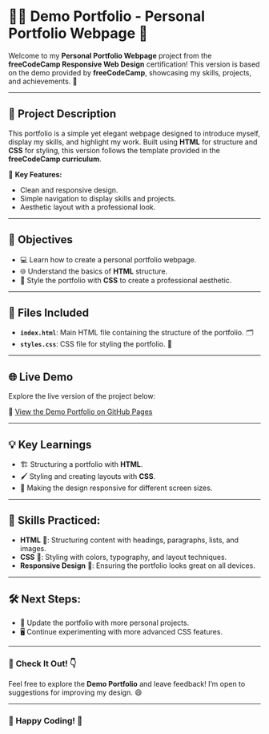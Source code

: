 # 👨‍💻 **Demo Portfolio - Personal Portfolio Webpage** 🎨

Welcome to my **Personal Portfolio Webpage** project from the **freeCodeCamp Responsive Web Design** certification! This version is based on the demo provided by **freeCodeCamp**, showcasing my skills, projects, and achievements. 🚀

---

## 📜 **Project Description**

This portfolio is a simple yet elegant webpage designed to introduce myself, display my skills, and highlight my work. Built using **HTML** for structure and **CSS** for styling, this version follows the template provided in the **freeCodeCamp curriculum**.

🔑 **Key Features:**
- Clean and responsive design.
- Simple navigation to display skills and projects.
- Aesthetic layout with a professional look.

---

## 🎯 **Objectives**

- 💻 Learn how to create a personal portfolio webpage.
- 🌐 Understand the basics of **HTML** structure.
- 🎨 Style the portfolio with **CSS** to create a professional aesthetic.

---

## 📂 **Files Included**

- **`index.html`**: Main HTML file containing the structure of the portfolio. 🗂️
- **`styles.css`**: CSS file for styling the portfolio. 🎨

---

## 🌐 **Live Demo**

Explore the live version of the project below:

🔗 [View the Demo Portfolio on GitHub Pages](https://AyanMemon2926.github.io/freeCodeCamp/Responsive-Web-Design/build-a-personal-portfolio-webpage-project/demo-portfolio/
)

---

## 💡 **Key Learnings**

- 🏗️ Structuring a portfolio with **HTML**.
- 🖌️ Styling and creating layouts with **CSS**.
- 📱 Making the design responsive for different screen sizes.

---

## 🎨 **Skills Practiced:**

- **HTML** 📝: Structuring content with headings, paragraphs, lists, and images.
- **CSS** 🎨: Styling with colors, typography, and layout techniques.
- **Responsive Design** 📱: Ensuring the portfolio looks great on all devices.

---

## 🛠️ **Next Steps**:

- 🔄 Update the portfolio with more personal projects.
- 🖥️ Continue experimenting with more advanced CSS features.

---

### 👀 **Check It Out!** 👇
Feel free to explore the **Demo Portfolio** and leave feedback! I’m open to suggestions for improving my design. 😄

---

### 🚀 Happy Coding! 🚀
